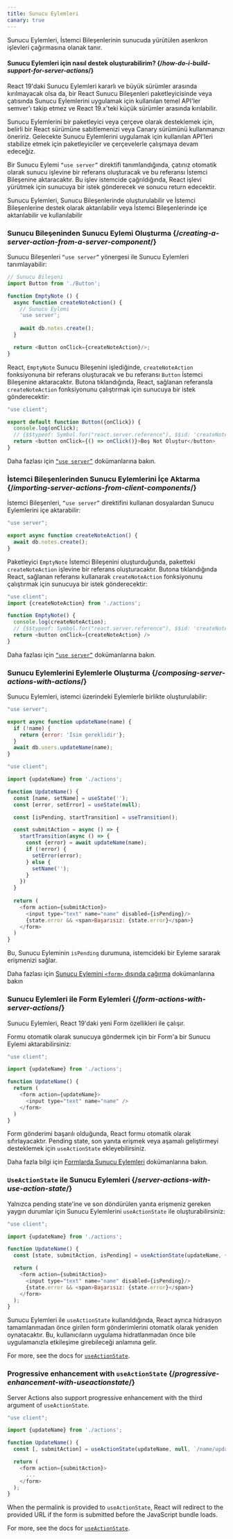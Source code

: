 ```yaml
---
title: Sunucu Eylemleri
canary: true
---
```


<Intro>

Sunucu Eylemleri, İstemci Bileşenlerinin sunucuda yürütülen asenkron işlevleri çağırmasına olanak tanır.

</Intro>

<InlineToc />

<Note>

#### Sunucu Eylemleri için nasıl destek oluşturabilirim? {/*how-do-i-build-support-for-server-actions*/}

React 19'daki Sunucu Eylemleri kararlı ve büyük sürümler arasında kırılmayacak olsa da, bir React Sunucu Bileşenleri paketleyicisinde veya çatısında Sunucu Eylemlerini uygulamak için kullanılan temel API'ler semver'ı takip etmez ve React 19.x'teki küçük sürümler arasında kırılabilir. 

Sunucu Eylemlerini bir paketleyici veya çerçeve olarak desteklemek için, belirli bir React sürümüne sabitlemenizi veya Canary sürümünü kullanmanızı öneririz. Gelecekte Sunucu Eylemlerini uygulamak için kullanılan API'leri stabilize etmek için paketleyiciler ve çerçevelerle çalışmaya devam edeceğiz.

</Note>

Bir Sunucu Eylemi `“use server”` direktifi tanımlandığında, çatınız otomatik olarak sunucu işlevine bir referans oluşturacak ve bu referansı İstemci Bileşenine aktaracaktır. Bu işlev istemcide çağrıldığında, React işlevi yürütmek için sunucuya bir istek gönderecek ve sonucu return edecektir.

Sunucu Eylemleri, Sunucu Bileşenlerinde oluşturulabilir ve İstemci Bileşenlerine destek olarak aktarılabilir veya İstemci Bileşenlerinde içe aktarılabilir ve kullanılabilir

### Sunucu Bileşeninden Sunucu Eylemi Oluşturma {/*creating-a-server-action-from-a-server-component*/}

Sunucu Bileşenleri `“use server”` yönergesi ile Sunucu Eylemleri tanımlayabilir:

```js [[2, 7, "'use server'"], [1, 5, "createNoteAction"], [1, 12, "createNoteAction"]]
// Sunucu Bileşeni
import Button from './Button';

function EmptyNote () {
  async function createNoteAction() {
    // Sunucu Eylemi
    'use server';
    
    await db.notes.create();
  }

  return <Button onClick={createNoteAction}/>;
}
```

React, `EmptyNote` Sunucu Bileşenini işlediğinde, `createNoteAction` fonksiyonuna bir referans oluşturacak ve bu referansı `Button` İstemci Bileşenine aktaracaktır. Butona tıklandığında, React, sağlanan referansla `createNoteAction` fonksiyonunu çalıştırmak için sunucuya bir istek gönderecektir:

```js {5}
"use client";

export default function Button({onClick}) { 
  console.log(onClick); 
  // {$$typeof: Symbol.for("react.server.reference"), $$id: 'createNoteAction'}
  return <button onClick={() => onClick()}>Boş Not Oluştur</button>
}
```

Daha fazlası için [`“use server”`](/reference/rsc/use-server) dokümanlarına bakın.


### İstemci Bileşenlerinden Sunucu Eylemlerini İçe Aktarma {/*importing-server-actions-from-client-components*/}

İstemci Bileşenleri, `“use server”` direktifini kullanan dosyalardan Sunucu Eylemlerini içe aktarabilir:

```js [[1, 3, "createNoteAction"]]
"use server";

export async function createNoteAction() {
  await db.notes.create();
}

```

Paketleyici `EmptyNote` İstemci Bileşenini oluşturduğunda, paketteki `createNoteAction` işlevine bir referans oluşturacaktır. Butona tıklandığında React, sağlanan referansı kullanarak `createNoteAction` fonksiyonunu çalıştırmak için sunucuya bir istek gönderecektir:

```js [[1, 2, "createNoteAction"], [1, 5, "createNoteAction"], [1, 7, "createNoteAction"]]
"use client";
import {createNoteAction} from './actions';

function EmptyNote() {
  console.log(createNoteAction);
  // {$$typeof: Symbol.for("react.server.reference"), $$id: 'createNoteAction'}
  return <button onClick={createNoteAction} />
}
```

Daha fazlası için [`“use server”`](/reference/rsc/use-server) dokümanlarına bakın.

### Sunucu Eylemlerini Eylemlerle Oluşturma {/*composing-server-actions-with-actions*/}

Sunucu Eylemleri, istemci üzerindeki Eylemlerle birlikte oluşturulabilir:

```js [[1, 3, "updateName"]]
"use server";

export async function updateName(name) {
  if (!name) {
    return {error: 'İsim gereklidir'};
  }
  await db.users.updateName(name);
}
```

```js [[1, 3, "updateName"], [1, 13, "updateName"], [2, 11, "submitAction"],  [2, 23, "submitAction"]]
"use client";

import {updateName} from './actions';

function UpdateName() {
  const [name, setName] = useState('');
  const [error, setError] = useState(null);

  const [isPending, startTransition] = useTransition();

  const submitAction = async () => {
    startTransition(async () => {
      const {error} = await updateName(name);
      if (!error) {
        setError(error);
      } else {
        setName('');
      }
    })
  }
  
  return (
    <form action={submitAction}>
      <input type="text" name="name" disabled={isPending}/>
      {state.error && <span>Başarısız: {state.error}</span>}
    </form>
  )
}
```

Bu, Sunucu Eyleminin `isPending` durumuna, istemcideki bir Eyleme sararak erişmenizi sağlar.

Daha fazlası için [Sunucu Eylemini `<form>` dışında çağırma](/reference/rsc/use-server#calling-a-server-action-outside-of-form) dokümanlarına bakın

### Sunucu Eylemleri ile Form Eylemleri {/*form-actions-with-server-actions*/}

Sunucu Eylemleri, React 19'daki yeni Form özellikleri ile çalışır.

Formu otomatik olarak sunucuya göndermek için bir Form'a bir Sunucu Eylemi aktarabilirsiniz:


```js [[1, 3, "updateName"], [1, 7, "updateName"]]
"use client";

import {updateName} from './actions';

function UpdateName() {
  return (
    <form action={updateName}>
      <input type="text" name="name" />
    </form>
  )
}
```

Form gönderimi başarılı olduğunda, React formu otomatik olarak sıfırlayacaktır. Pending state, son yanıta erişmek veya aşamalı geliştirmeyi desteklemek için `useActionState` ekleyebilirsiniz.

Daha fazla bilgi için [Formlarda Sunucu Eylemleri](/reference/rsc/use-server#server-actions-in-forms) dokümanlarına bakın.

### `UseActionState` ile Sunucu Eylemleri {/*server-actions-with-use-action-state*/}

Yalnızca pending state'ine ve son döndürülen yanıta erişmeniz gereken yaygın durumlar için Sunucu Eylemlerini `useActionState` ile oluşturabilirsiniz:

```js [[1, 3, "updateName"], [1, 6, "updateName"], [2, 6, "submitAction"], [2, 9, "submitAction"]]
"use client";

import {updateName} from './actions';

function UpdateName() {
  const [state, submitAction, isPending] = useActionState(updateName, {error: null});

  return (
    <form action={submitAction}>
      <input type="text" name="name" disabled={isPending}/>
      {state.error && <span>Başarısız: {state.error}</span>}
    </form>
  );
}
```

Sunucu Eylemleri ile `useActionState` kullanıldığında, React ayrıca hidrasyon tamamlanmadan önce girilen form gönderimlerini otomatik olarak yeniden oynatacaktır. Bu, kullanıcıların uygulama hidratlanmadan önce bile uygulamanızla etkileşime girebileceği anlamına gelir.

For more, see the docs for [`useActionState`](/reference/react-dom/hooks/useFormState).

### Progressive enhancement with `useActionState` {/*progressive-enhancement-with-useactionstate*/}

Server Actions also support progressive enhancement with the third argument of `useActionState`.

```js [[1, 3, "updateName"], [1, 6, "updateName"], [2, 6, "/name/update"], [3, 6, "submitAction"], [3, 9, "submitAction"]]
"use client";

import {updateName} from './actions';

function UpdateName() {
  const [, submitAction] = useActionState(updateName, null, `/name/update`);

  return (
    <form action={submitAction}>
      ...
    </form>
  );
}
```

When the <CodeStep step={2}>permalink</CodeStep> is provided to `useActionState`, React will redirect to the provided URL if the form is submitted before the JavaScript bundle loads.

For more, see the docs for [`useActionState`](/reference/react-dom/hooks/useFormState).
